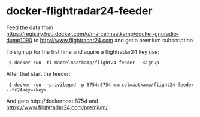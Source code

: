 # docker-flightradar24-feeder

Feed the data from https://registry.hub.docker.com/u/marcelmaatkamp/docker-gnuradio-dump1090 to http://www.flightradar24.com and get a premium subscription

To sign up for the frst time and aquire a flightradar24 key use:
```
 $ docker run -ti marcelmaatkamp/flight24-feeder --signup
```

After that start the feeder: 
```
 $ docker run --privileged -p 8754:8754 marcelmaatkamp/flight24-feeder --fr24key=<key>
```

And goto http://dockerhost:8754 and https://www.flightradar24.com/premium/
